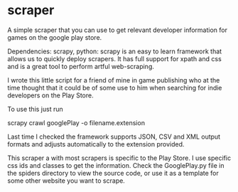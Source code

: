 # scraper
A simple scraper that you can use to get relevant developer information for games on the google play store.

Dependencies: scrapy, python: scrapy is an easy to learn framework that allows us to quickly deploy scrapers. It has full support for
xpath and css and is a great tool to perform artful web-scraping.

I wrote this little script for a friend of mine in game publishing who at the time thought that it could be of some use to him when searching 
for indie developers on the Play Store. 

To use this just run

scrapy crawl googlePlay -o filename.extension

Last time I checked the framework supports JSON, CSV and XML output formats and adjusts automatically to the extension provided.

This scraper a with most scrapers is specific to the Play Store. I use specific css ids and classes to get the information.
Check the GooglePlay.py file in the spiders directory to view the source code, or use it as a template for some other website you want to scrape.
